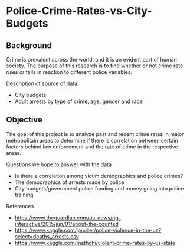 # Police-Crime-Rates-vs-City-Budgets

## Background 
Crime is prevalent across the world, and it is an evident part of human society. The 
purpose of this research is to find whether or not crime rate rises or falls in reaction to different police
variables. 

Description of source of data 
- City budgets 
- Adult arrests by type of crime, age, gender and race

## Objective
The goal of this project is to analyze past and recent crime rates in major metropolitain areas to determine if there is correlation between certain factors behind law enforcement and the rate of crime in the respective areas.

Questions we hope to answer with the data
- Is there a correlation among victim demographics and police crimes? 
- The demographics of arrests made by police 
- City budgets/government police funding and money going into police training 


References 
- https://www.theguardian.com/us-news/ng-interactive/2015/jun/01/about-the-counted
- https://www.kaggle.com/jpmiller/police-violence-in-the-us?select=deaths_arrests.csv
- https://www.kaggle.com/mathchi/violent-crime-rates-by-us-state
